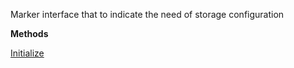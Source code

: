 Marker interface that to indicate the need of storage configuration

**Methods**

[Initialize](Bifrost.Configuration.ConfigurationStorageElement.Initialize)
